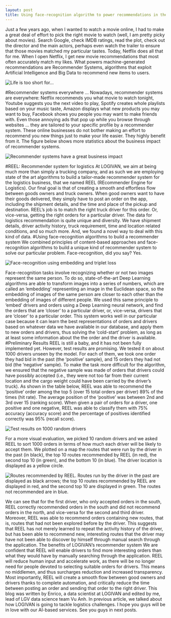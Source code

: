 ```yaml
---
layout: post
title: Using face-recognition algorithm to power recommendations in the logistics business
---
```


Just a few years ago, when I wanted to watch a movie online, I had to make a great deal of effort to pick the right movie to watch (well, I am pretty picky about movies). Search Google, check IMDB ratings, read the plot, check out the director and the main actors, perhaps even watch the trailer to ensure that those movies matched my particular tastes.
Today, Netflix does all that for me. When I open Netflix, I get new movie recommendations that most often accurately match my likes. What powers machine-generated recommendations are Recommender Systems, algorithms that exploit Artificial Intelligence and Big Data to recommend new items to users.

![Life is too short for…](https://miro.medium.com/max/750/0*Nme1CIy5cwi4B456.jpg)

#Recommender systems everywhere …
Nowadays, recommender systems are everywhere: Netflix recommends you what movie to watch tonight, Youtube suggests you the next video to play, Spotify creates whole playlists based on your music taste, Amazon displays what new products you may want to buy, Facebook shows you people you may want to make friends with. Even those annoying ads that pop up while you browse through websites … they are tailored to your specific profile by a recommender system. These online businesses do not bother making an effort to recommend you new things just to make your life easier. They highly benefit from it. The figure below shows more statistics about the business impact of recommender systems.

![Recommender systems have a great business impact](https://miro.medium.com/max/1050/0*PA9Khd_W2aQ2sbfk)

#REEL: Recommender system for logistics
At LOGIVAN, we aim at being much more than simply a trucking company, and as such we are employing state of the art algorithms to build a tailor-made recommender system for the logistics business, that we named REEL (REcommender Engine for Logistics). Our final goal is that of creating a smooth and effortless flow between goods owners and truck owners.
When good owners want to have their goods delivered, they simply have to post an order on the app, including the shipment details, and the time and place of the pickup and destination. REEL’s job is to match the right truck driver for this order. Or, vice-versa, getting the right orders for a particular driver.
The data for logistics recommendation is quite unique and diversity. We have shipment details, driver activity history, truck requirement, time and location related conditions, and so much more. And, we found a novel way to deal with this kind of data.
#Using face-recognition algorithms to build a recommender system
We combined principles of content-based approaches and face-recognition algorithms to build a unique kind of recommender system to solve our particular problem. Face-recognition, did you say? Yes.

![Face-recognition using embedding and triplet loss](https://miro.medium.com/max/1050/0*BbczzV3HkwIC39w5.png)

Face-recognition tasks involve recognizing whether or not two images represent the same person. To do so, state-of-the-art Deep Learning algorithms are able to transform images into a series of numbers, which are called an ‘embedding’ representing an image in the Euclidean space, so the embedding of images of the same person are closer to each other than the embedding of images of different people. We used this same principle to ‘embed’ drivers and orders using a Deep Learning neural network, and find the orders that are ‘closer’ to a particular driver, or, vice-versa, drivers that are ‘closer’ to a particular order.
This system works well in our particular case because it can learn the best representations of orders and drivers based on whatever data we have available in our database, and apply them to new orders and drivers, thus solving the ‘cold-start’ problem, as long as at least some information about the the order and the driver is available.
#Preliminary Results
REEL is still a baby, and it has not been fully implemented yet. However, test results are promising. We tested it on about 1000 drivers unseen by the model. For each of them, we took one order they had bid in the past (the ‘positive’ sample), and 15 orders they had not bid (the ‘negative’ sample). To make the task more difficult for the algorithm, we ensured that the negative sample was made of orders that drivers could have possibly accepted (i.e., they were not too far from their current location and the cargo weight could have been carried by the driver’s truck).
As shown in the table below, REEL was able to recommend the ‘positive’ order among the top 5 (over 15 total orders per driver) 89% of the times (hit rate). The average position of the ‘positive’ was between 2nd and 3rd over 15 (ranking score). When given a pair of orders for a driver, one positive and one negative, REEL was able to classify them with 75% accuracy (accuracy score) and the percentage of positives identified correctly was 95% (recall score).

![Test results on 1000 random drivers](https://miro.medium.com/max/941/1*WWvoH9D-AGnc_7TRlHzzMg.png)

For a more visual evaluation, we picked 10 random drivers and we asked REEL to sort 1000 orders in terms of how much each driver will be likely to accept them. We plotted on a map the routes that were run by the driver in the past (in black), the top 10 routes recommended by REEL (in red), the second top 10 (in green), and the bottom 10 (in blue). The driver location is displayed as a yellow circle.

![Routes recommended by REEL. Routes run by the driver in the past are displayed as black arrows; the top 10 routes recommended by REEL are displayed in red, and the second top 10 are displayed in green. The routes not recommended are in blue.](https://miro.medium.com/max/1050/1*zEfwIBhEE-Ic1xd3z-B9IQ.png)

We can see that for the first driver, who only accepted orders in the south, REEL correctly recommended orders in the south and did not recommend orders in the north, and vice-versa for the second and third driver. Moreover, REEL was able to recommend orders containing new routes, that is, routes that had not been explored before by the driver. This suggests that REEL has not merely learned to repeat the activity history of the driver, but has been able to recommend new, interesting routes that the driver may have not been able to discover by himself through manual search through the application.
The benefits of LOGIVAN’s recommender system
We are confident that REEL will enable drivers to find more interesting orders than what they would have by manually searching through the application. REEL will reduce human input and accelerate work, as there will be no longer need for people devoted to selecting suitable orders for drivers. This means no middlemen, and thus surcharges reduction and increased transparency. Most importantly, REEL will create a smooth flow between good owners and drivers thanks to complete automation, and critically reduce the time between posting an order and sending that order to the right driver.
This blog was written by Enrico, a data scientist at LOGIVAN and edited by me, lead of LGV data science team Vu Anh. In previous article, we talked about how LOGIVAN is going to tackle logistics challenges. I hope you guys will be in love with our AI-based services. See you guys in next posts.
